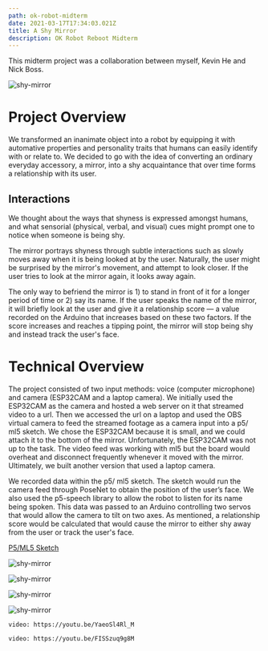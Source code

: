 ```yaml
---
path: ok-robot-midterm
date: 2021-03-17T17:34:03.021Z
title: A Shy Mirror
description: OK Robot Reboot Midterm
---
```

This midterm project was a collaboration between myself, Kevin He and Nick Boss.

![shy-mirror](../assets/shy-mirror/shy-mirror.jpeg "shy-mirror")
# **Project Overview**

We transformed an inanimate object into a robot by equipping it with automative properties and personality traits that humans can easily identify with or relate to. We decided to go with the idea of converting an ordinary everyday accessory, a mirror, into a shy acquaintance that over time forms a relationship with its user.

## Interactions

We thought about the ways that shyness is expressed amongst humans, and what sensorial (physical, verbal, and visual) cues might prompt one to notice when someone is being shy. 

The mirror portrays shyness through subtle interactions such as slowly moves away when it is being looked at by the user. Naturally, the user might be surprised by the mirror's movement, and attempt to look closer. If the user tries to look at the mirror again, it looks away again.

The only way to befriend the mirror is 1) to stand in front of it for a longer period of time or 2) say its name. If the user speaks the name of the mirror, it will briefly look at the user and give it a relationship score — a value recorded on the Arduino that increases based on these two factors. If the score increases and reaches a tipping point, the mirror will stop being shy and  instead track the user's face.

# **Technical Overview**

The project consisted of two input methods: voice (computer microphone) and camera (ESP32CAM and a laptop camera). We initially used the ESP32CAM as the camera and hosted a web server on it that streamed video to a url. Then we accessed the url on a laptop and used the OBS virtual camera to feed the streamed footage as a camera input into a p5/ ml5 sketch. We chose the ESP32CAM because it is small, and we could attach it to the bottom of the mirror. Unfortunately, the ESP32CAM was not up to the task. The video feed was working with ml5 but the board would overheat and disconnect frequently whenever it moved with the mirror. Ultimately, we built another version that used a laptop camera.

We recorded data within the p5/ ml5 sketch. The sketch would run the camera feed through PoseNet to obtain the position of the user’s face. We also used the p5-speech library to allow the robot to listen for its name being spoken. This data was passed to an Arduino controlling two servos that would allow the camera to tilt on two axes. As mentioned, a relationship score would be calculated that would cause the mirror to either shy away from the user or track the user's face.

[P5/ML5 Sketch](https://github.com/davidalexandercurrie/shy-mirro/blob/main/sketch.js)

![shy-mirror](../assets/shy-mirror/shy_mirror1.jpeg "shy-mirror")

![shy-mirror](../assets/shy-mirror/shy_mirror2.jpeg "shy-mirror")

![shy-mirror](../assets/shy-mirror/shy_mirror3.jpeg "shy-mirror")

![shy-mirror](../assets/shy-mirror/shy_mirror4.jpeg "shy-mirror")



`video: https://youtu.be/YaeoSl4Rl_M`

`video: https://youtu.be/FISSzuq9g8M`
